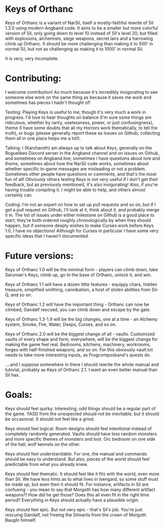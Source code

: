 # Keys of Orthanc

Keys of Orthanc is a variant of NarSil, itself a mostly-faithful rewrite of Sil 1.3.0 using modern Angband code. It aims to be a smaller but more colorful version of Sil, only going down to level 10 instead of Sil's level 20, but filled with explosions, alchemists, siege weapons, secret lairs and a harrowing climb up Orthanc. It should be more challenging than making it to 500' in normal Sil, but not as challenging as making it to 1000' in normal Sil.

It is very, very incomplete.

# Contributing:
I welcome contribution! As much because it's incredibly invigorating to see someone else work on the same thing as because it saves me work and sometimes has pieces I hadn't thought of! 

Testing:
Playing Keys is useful to me, though it's very much a work in progress. I'd love to hear thoughts on balance (I'm sure some things are ridiculous, whether by rarity, uselessness, power, or just confusingness), theme (I have some doubts that all my Horrors work thematically, to tell the truth), or bugs (please generally report these as Issues on Github; collecting them all in one place helps me a lot!).

Talking:
I (Karcharoth) am always up to talk about Keys, generally on the Roguelikes Discord server in the Angband channel and on issues on Github, and sometimes on Angband.live; sometimes I have questions about lore and theme, sometimes about how the NarSil code works, sometimes about whether specific in-game messages are misleading or not a problem. Sometimes other people have questions or comments, and that's the most fun of all! Obviously others testing Keys is not very useful if I don't get their feedback, but as previously mentioned, it's also invigorating!
Also, if you're having trouble compiling it, I might be able to help, and others almost certainly can.

Coding:
I'm not an expert on how to set up pull requests and so on, but if I get a pull request on Github, I'll look at it, think about it, and probably merge it in. The list of issues under either milestone on Github is a good place to start; they're both ordered roughly chronologically by when they should happen, but if someone deeply wishes to make Curses work before Keys 1.0, I have no objections! Although for Curses in particular I have some very specific ideas that I haven't documented.



# Future versions:
Keys of Orthanc 1.0 will be the minimal form - players can climb down, take Saruman's Keys, climb up, go to the base of Orthanc, unlock it, and win.

Keys of Orthanc 1.1 will have a dozen little features - equippy chars, hidden treasure, simplified smithing, cannibalism, a host of stolen abilities from Sil-Q, and so on.

Keys of Orthanc 1.2 will have the important thing - Orthanc can now be climbed, Gandalf rescued, you can climb down and escape by the gate.

Keys of Orthanc 1.3-1.9 will be the big changes, one at a time - an Alchemy system, Smoke, Fire, Water, Deeps, Curses, and so on.

Keys of Orthanc 2.0 will be the biggest change of all - vaults. Customized vaults of every shape and form, everywhere, will be the biggest change for making the game feel real. Bedrooms, kitchens, machinery, workrooms, forges with half-finished weapons, and so on. For this obviously vault.txt needs to take more interesting inputs, as Frogcomposband's quests do.

....and I suppose somewhere in there I should rewrite the whole manual and tutorial, probably as Keys of Orthanc 2.1. I want an even better manual than Sil has.



# Goals:
Keys should feel quirky. Interesting, odd things should be a regular part of the game. YASD from the unexpected should not be inevitable, but it should be occasional. It should not feel like a grind.

Keys should feel logical. Room designs should feel intentional instead of completely randomly generated. Vaults should have less random monsters and more specific themes of monsters and loot. Orc bedroom on one side of the hall, wolf kennels on the other.

Keys should feel understandable. For one, the manual and commands should be easy to understand. But also, pieces of the world should feel predictable from what you already knew.

Keys should feel thematic. It should feel like it fits with the world, even more than Sil. We have less hints as to what lives in Isengard, so some stuff must be made up, but even then it should fit. For instance, artifacts in Sil are confusing - you mean to say that Morgoth has how many different artifact weapons?! How did he get those? Does this all even fit in the right time period? Everything in Keys should actually have a plausible origin.

Keys should feel epic. But not very epic - that's Sil's job. You're just rescuing Gandalf, not freeing the Silmarils from the crown of Morgoth Bauglir himself.
